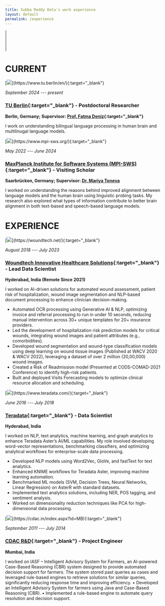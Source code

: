 ```yaml
---
title: Subba Reddy Oota's work experience
layout: default
permalink: /experience
---
```


| <a href="{{ site.google_scholar_url }}" target="_blank" style="text-align:center; display:block"><i class="ai ai-google-scholar-square ai-3x"></i></a> | <a href="https://linkedin.com/in/{{ site.linkedin_username }}" target="_blank" style="text-align:center; display:block"><i class="fa fa-linkedin ai-3x"></i></a> | <a href="https://github.com/{{ site.github_username }}" target="_blank" style="text-align:center; display:block"><i class="fa fa-github ai-3x"></i></a> |

<!-- <img class="experience-main" src="{{site.url}}{{site.baseurl}}/images/experience/experience.png"> -->

# CURRENT

<!--

<div class="experience-box" markdown="1">
[<img class="experience-picture" src="{{site.url}}{{site.baseurl}}/images/experience/guelph.png">](https://www.uoguelph.ca/engineering/){:target="_blank"}

_January 2020 --- present_

### [Prof. Graham Taylor](https://www.gwtaylor.ca/){:target="_blank"}, [University of Guelph](https://www.uoguelph.ca/engineering/){:target="_blank"} - Visiting Researcher
**Guelph, Canada**

I work in [Prof. Graham Taylor](https://www.gwtaylor.ca/){:target="_blank"}'s lab on computer vision and deep learning.

</div>
 -->

<div class="experience-box" markdown="1">
[<img class="experience-picture" src="{{site.url}}{{site.baseurl}}/images/experience/tuberlin.png">](https://www.tu.berlin/en/){:target="_blank"}

_September 2024 --- present_

### [TU Berlin](https://www.tu.berlin/en/){:target="_blank"} - Postdoctoral Researcher
**Berlin, Germany; Supervisor: [Prof. Fatma Deniz](https://www.fatmanet.com/){:target="_blank"}**

I work on understanding bilingual language processing in human brain and multilinugal language models.

</div>

<div class="experience-box" markdown="1">
[<img class="experience-picture" src="{{site.url}}{{site.baseurl}}/images/experience/mpi.jpg">](https://www.mpi-sws.org/){:target="_blank"}

_May 2022 --- June 2024_

### [MaxPlanck Institute for Software Systems (MPI-SWS)](https://www.mpi-sws.org/){:target="_blank"} - Visiting Scholar
**Saarbrücken, Germany; Supervisor: [Dr. Mariya Toneva](https://mtoneva.com/)**

I worked on understanding the reasons behind improved alignment between language models and the human brain using linguistic probing tasks. My research also explored what types of information contribute to better brain alignment in both text-based and speech-based language models.

</div>

 
# EXPERIENCE

<div class="experience-box" markdown="1">
[<img class="experience-picture" src="{{site.url}}{{site.baseurl}}/images/experience/woundtech.jpg">](https://woundtech.net/){:target="_blank"}

_August 2018 --- July 2023_

### [Woundtech Innovative Healthcare Solutions](https://woundtech.net/){:target="_blank"} - Lead Data Scientist
**Hyderabad, India (Remote Since 2021)**

I worked on AI-driven solutions for automated wound assessment, patient risk of hospitalization, wound image segmentation and NLP-based document processing to enhance clinician decision-making.

- Automated OCR processing using Generative AI & NLP, optimizing invoice and referral processing to run in under 10 seconds, reducing manual intervention across 30+ unique templates for 20+ insurance providers.
- Led the development of hospitalization risk prediction models for critical wounds, integrating wound images and patient attributes (e.g., comorbidities).
- Developed wound segmentation and wound-type classification models using deep learning on wound tissue images (Published at WACV 2020 & WACV 2022), leveraging a dataset of over 2 million (20,00,000) wound images.
- Created a Risk of Readmission model (Presented at CODS-COMAD-2021 Conference) to identify high-risk patients.
- Built and deployed Visits Forecasting models to optimize clinical resource allocation and scheduling.

</div>


<div class="experience-box" markdown="1">
[<img class="experience-picture" src="{{site.url}}{{site.baseurl}}/images/experience/Teradata_Logo.png">](https://www.teradata.com/){:target="_blank"}

_June 2016 --- July 2018_

### [Teradata](https://www.teradata.com/){:target="_blank"} - Data Scientist
**Hyderabad, India**

I worked on NLP, text analytics, machine learning, and graph analytics to enhance Teradata Aster’s AI/ML capabilities. My role involved developing word-vector representations, benchmarking classifiers, and optimizing analytical workflows for enterprise-scale data processing.

- Developed NLP models using Word2Vec, GloVe, and fastText for text analytics.
- Enhanced KNIME workflows for Teradata Aster, improving machine learning automation.
- Benchmarked ML models (SVM, Decision Trees, Neural Networks, Linear Regression) on AsterR with standard datasets.
- Implemented text analytics solutions, including NER, POS tagging, and sentiment analysis.
- Worked on dimensionality reduction techniques like PCA for high-dimensional data processing.

</div>

<div class="experience-box" markdown="1">
[<img class="experience-picture" src="{{site.url}}{{site.baseurl}}/images/experience/cdac.jfif">](https://cdac.in/index.aspx?id=MB){:target="_blank"}

_September 2011 --- July 2014_

### [CDAC R&D](https://cdac.in/index.aspx?id=MB){:target="_blank"} - Project Engineer
**Mumbai, India**

I worked on IASF – Intelligent Advisory System for Farmers, an AI-powered Case-Based Reasoning (CBR) system designed to provide automated decision support for farmers. The system stored past queries as cases and leveraged rule-based engines to retrieve solutions for similar queries, significantly reducing response time and improving efficiency.
• Developed an Intelligent Advisory System for farmers using Java and Case-Based Reasoning (CBR).
• Implemented a rule-based engine to automate query resolution and decision support.

</div>

